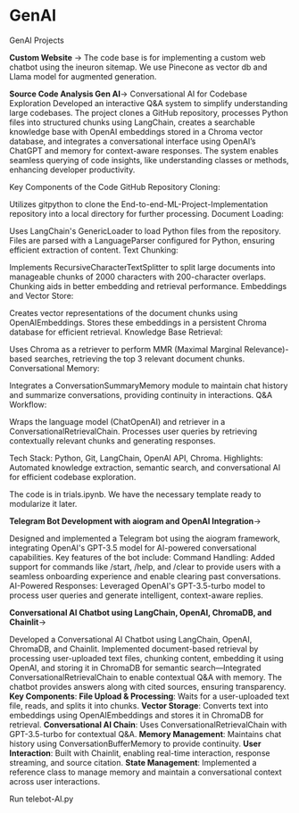 # GenAI
GenAI Projects

**Custom Website** -> The code base is for implementing a custom web chatbot using the ineuron sitemap. We use Pinecone as vector db and Llama model for augmented generation.

**Source Code Analysis Gen AI**-> 
Conversational AI for Codebase Exploration
Developed an interactive Q&A system to simplify understanding large codebases. The project clones a GitHub repository, processes Python files into structured chunks using LangChain, creates a searchable knowledge base with OpenAI embeddings stored in a Chroma vector database, and integrates a conversational interface using OpenAI’s ChatGPT and memory for context-aware responses. The system enables seamless querying of code insights, like understanding classes or methods, enhancing developer productivity.

Key Components of the Code
GitHub Repository Cloning:

Utilizes gitpython to clone the End-to-end-ML-Project-Implementation repository into a local directory for further processing.
Document Loading:

Uses LangChain's GenericLoader to load Python files from the repository.
Files are parsed with a LanguageParser configured for Python, ensuring efficient extraction of content.
Text Chunking:

Implements RecursiveCharacterTextSplitter to split large documents into manageable chunks of 2000 characters with 200-character overlaps.
Chunking aids in better embedding and retrieval performance.
Embeddings and Vector Store:

Creates vector representations of the document chunks using OpenAIEmbeddings.
Stores these embeddings in a persistent Chroma database for efficient retrieval.
Knowledge Base Retrieval:

Uses Chroma as a retriever to perform MMR (Maximal Marginal Relevance)-based searches, retrieving the top 3 relevant document chunks.
Conversational Memory:

Integrates a ConversationSummaryMemory module to maintain chat history and summarize conversations, providing continuity in interactions.
Q&A Workflow:

Wraps the language model (ChatOpenAI) and retriever in a ConversationalRetrievalChain.
Processes user queries by retrieving contextually relevant chunks and generating responses.

Tech Stack: Python, Git, LangChain, OpenAI API, Chroma.
Highlights: Automated knowledge extraction, semantic search, and conversational AI for efficient codebase exploration.

The code is in trials.ipynb. 
We have the necessary template ready to modularize it later.


**Telegram Bot Development with aiogram and OpenAI Integration**->

Designed and implemented a Telegram bot using the aiogram framework, integrating OpenAI's GPT-3.5 model for AI-powered conversational capabilities.
Key features of the bot include:
Command Handling: Added support for commands like /start, /help, and /clear to provide users with a seamless onboarding experience and enable clearing past conversations.
AI-Powered Responses: Leveraged OpenAI's GPT-3.5-turbo model to process user queries and generate intelligent, context-aware replies.

**Conversational AI Chatbot using LangChain, OpenAI, ChromaDB, and Chainlit**->

Developed a Conversational AI Chatbot using LangChain, OpenAI, ChromaDB, and Chainlit. Implemented document-based retrieval by processing user-uploaded text files, chunking content, embedding it using OpenAI, and storing it in ChromaDB for semantic search—Integrated ConversationalRetrievalChain to enable contextual Q&A with memory. The chatbot provides answers along with cited sources, ensuring transparency.
**Key Components**:
**File Upload & Processing**: Waits for a user-uploaded text file, reads, and splits it into chunks.
**Vector Storage**: Converts text into embeddings using OpenAIEmbeddings and stores it in ChromaDB for retrieval.
**Conversational AI Chain**: Uses ConversationalRetrievalChain with GPT-3.5-turbo for contextual Q&A.
**Memory Management**: Maintains chat history using ConversationBufferMemory to provide continuity.
**User Interaction**: Built with Chainlit, enabling real-time interaction, response streaming, and source citation.
**State Management**: Implemented a reference class to manage memory and maintain a conversational context across user interactions.


Run telebot-AI.py
